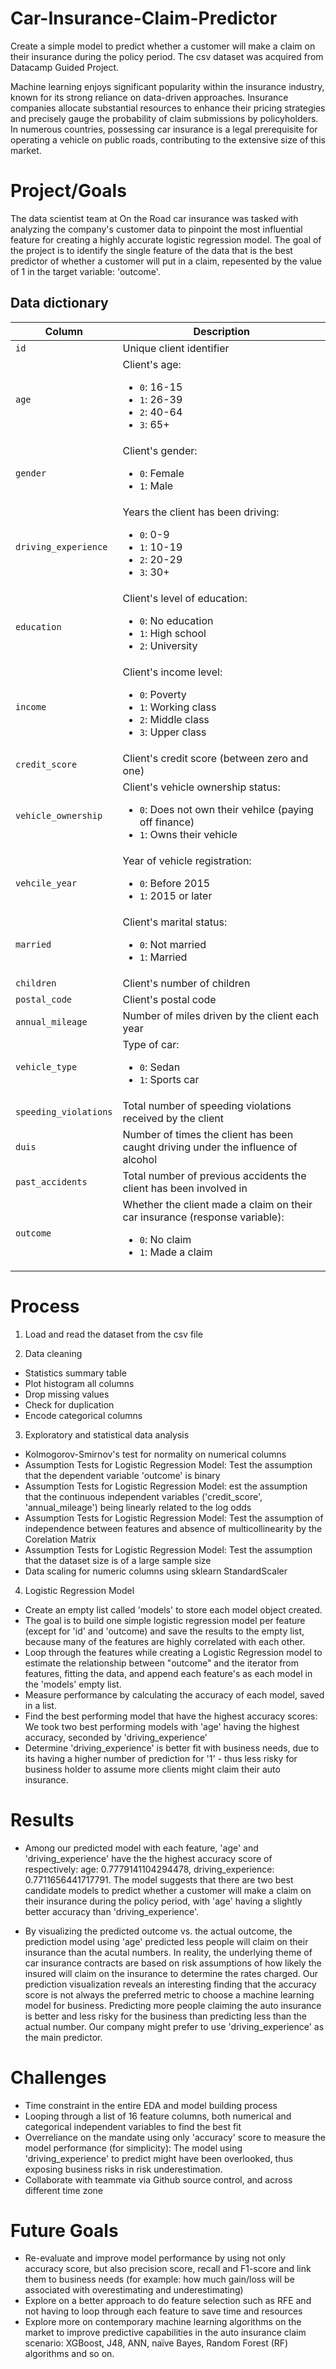 # Car-Insurance-Claim-Predictor
Create a simple model to predict whether a customer will make a claim on their insurance during the policy period.
The csv dataset was acquired from Datacamp Guided Project.

Machine learning enjoys significant popularity within the insurance industry, known for its strong reliance on data-driven approaches. Insurance companies allocate substantial resources to enhance their pricing strategies and precisely gauge the probability of claim submissions by policyholders. In numerous countries, possessing car insurance is a legal prerequisite for operating a vehicle on public roads, contributing to the extensive size of this market.

# Project/Goals
The data scientist team at On the Road car insurance was tasked with analyzing the company's customer data to pinpoint the most influential feature for creating a highly accurate logistic regression model. The goal of the project is to identify the single feature of the data that is the best predictor of whether a customer will put in a claim, repesented by the value of 1 in the target variable: 'outcome'.

## Data dictionary
| Column | Description |
|--------|-------------|
| `id` | Unique client identifier |
| `age` | Client's age: <br> <ul><li>`0`: 16-15</li><li>`1`: 26-39</li><li>`2`: 40-64</li><li>`3`: 65+</li></ul> |
| `gender` | Client's gender: <br> <ul><li>`0`: Female</li><li>`1`: Male</li></ul> |
| `driving_experience` | Years the client has been driving: <br> <ul><li>`0`: 0-9</li><li>`1`: 10-19</li><li>`2`: 20-29</li><li>`3`: 30+</li></ul> |
| `education` | Client's level of education: <br> <ul><li>`0`: No education</li><li>`1`: High school</li><li>`2`: University</li></ul> |
| `income` | Client's income level: <br> <ul><li>`0`: Poverty</li><li>`1`: Working class</li><li>`2`: Middle class</li><li>`3`: Upper class</li></ul> |
| `credit_score` | Client's credit score (between zero and one) |
| `vehicle_ownership` | Client's vehicle ownership status: <br><ul><li>`0`: Does not own their vehilce (paying off finance)</li><li>`1`: Owns their vehicle</li></ul> |
| `vehcile_year` | Year of vehicle registration: <br><ul><li>`0`: Before 2015</li><li>`1`: 2015 or later</li></ul> |
| `married` | Client's marital status: <br><ul><li>`0`: Not married</li><li>`1`: Married</li></ul> |
| `children` | Client's number of children |
| `postal_code` | Client's postal code | 
| `annual_mileage` | Number of miles driven by the client each year |
| `vehicle_type` | Type of car: <br> <ul><li>`0`: Sedan</li><li>`1`: Sports car</li></ul> |
| `speeding_violations` | Total number of speeding violations received by the client | 
| `duis` | Number of times the client has been caught driving under the influence of alcohol |
| `past_accidents` | Total number of previous accidents the client has been involved in |
| `outcome` | Whether the client made a claim on their car insurance (response variable): <br><ul><li>`0`: No claim</li><li>`1`: Made a claim</li></ul> |

# Process
1. Load and read the dataset from the csv file

2. Data cleaning
* Statistics summary table
* Plot histogram all columns
* Drop missing values
* Check for duplication
* Encode categorical columns

3. Exploratory and statistical data analysis
* Kolmogorov-Smirnov's test for normality on numerical columns
* Assumption Tests for Logistic Regression Model: Test the assumption that the dependent variable 'outcome' is binary
* Assumption Tests for Logistic Regression Model: est the assumption that the continuous independent variables ('credit_score', 'annual_mileage') being linearly related to the log odds
* Assumption Tests for Logistic Regression Model: Test the assumption of independence between features and absence of multicollinearity by the Corelation Matrix
* Assumption Tests for Logistic Regression Model: Test the assumption that the dataset size is of a large sample size
* Data scaling for numeric columns using sklearn StandardScaler

4. Logistic Regression Model
* Create an empty list called 'models' to store each model object created.
* The goal is to build one simple logistic regression model per feature (except for 'id' and 'outcome) and save the results to the empty list, because many of the features are highly correlated with each other.
* Loop through the features while creating a Logistic Regression model to estimate the relationship between "outcome" and the iterator from features, fitting the data, and append each feature's as each model in the 'models' empty list.
* Measure performance by calculating the accuracy of each model, saved in a list.
* Find the best performing model that have the highest accuracy scores: We took two best performing models with 'age' having the highest accuracy, seconded by 'driving_experience'
* Determine 'driving_experience' is better fit with business needs, due to its having a higher number of prediction for '1' - thus less risky for business holder to assume more clients might claim their auto insurance.

# Results
* Among our predicted model with each feature, 'age' and 'driving_experience' have the the highest accuracy score of respectively: age: 0.7779141104294478, driving_experience: 0.7711656441717791. The model suggests that there are two best candidate models to predict whether a customer will make a claim on their insurance during the policy period, with 'age' having a slightly better accuracy than 'driving_experience'.

* By visualizing the predicted outcome vs. the actual outcome, the prediction model using 'age' predicted less people will claim on their insurance than the acutal numbers. In reality, the underlying theme of car insurance contracts are based on risk assumptions of how likely the insured will claim on the insurance to determine the rates charged. Our prediction visualization reveals an interesting finding that the accuracy score is not always the preferred metric to choose a machine learning model for business. Predicting more people claiming the auto insurance is better and less risky for the business than predicting less than the actual number. Our company might prefer to use 'driving_experience' as the main predictor.

# Challenges
* Time constraint in the entire EDA and model building process
* Looping through a list of 16 feature columns, both numerical and categorical independent variables to find the best fit
* Overreliance on the mandate using only 'accuracy' score to measure the model performance (for simplicity): The model using 'driving_experience' to predict might have been overlooked, thus exposing business risks in risk underestimation.
* Collaborate with teammate via Github source control, and across different time zone

# Future Goals
* Re-evaluate and improve model performance by using not only accuracy score, but also precision score, recall and F1-score and link them to business needs (for example: how much gain/loss will be associated with overestimating and underestimating)
* Explore on a better approach to do feature selection such as RFE and not having to loop through each feature to save time and resources
* Explore more on contemporary machine learning algorithms on the market to improve predictive capabilities in the auto insurance claim scenario: XGBoost, J48, ANN, naïve Bayes, Random Forest (RF) algorithms and so on.
